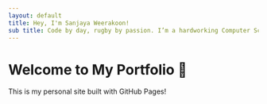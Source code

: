 ```yaml
---
layout: default
title: Hey, I'm Sanjaya Weerakoon!
sub title: Code by day, rugby by passion. I’m a hardworking Computer Science student who believes true success is built on perseverance — both in tech and in sports.
---
```


# Welcome to My Portfolio 🚀
This is my personal site built with GitHub Pages!
